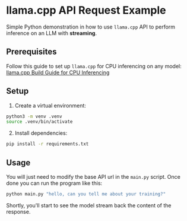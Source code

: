 # llama.cpp API Request Example

Simple Python demonstration in how to use `llama.cpp` API to perform inference on an LLM with **streaming**.

## Prerequisites

Follow this guide to set up `llama.cpp` for CPU inferencing on any model: [llama.cpp Build Guide for CPU Inferencing](https://www.roger.lol/blog/llamacpp-build-guide-for-cpu-inferencing)

## Setup

1. Create a virtual environment:

```bash
python3 -m venv .venv
source .venv/bin/activate
```

2. Install dependencies:

```bash
pip install -r requirements.txt
```

## Usage

You will just need to modify the base API url in the `main.py` script. Once done you can run the program like this:

```bash
python main.py "hello, can you tell me about your training?"
```

Shortly, you'll start to see the model stream back the content of the response.
